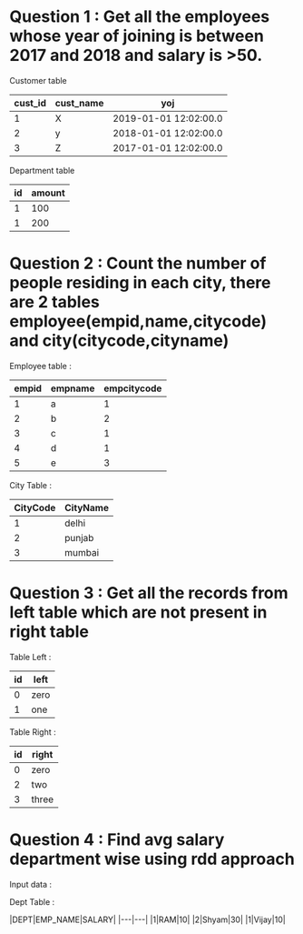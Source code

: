 # Question 1 : Get all the employees  whose year of joining is between 2017 and 2018 and salary is >50.

Customer table 

|cust_id|cust_name|yoj|
|---|---|---|
|1|X|2019-01-01 12:02:00.0|
|2|y|2018-01-01 12:02:00.0|
|3|Z|2017-01-01 12:02:00.0|

Department table 

|id |amount|
|---|---|
| 1 |100|
| 1 |200|

# Question 2 : Count the number of people residing in each city, there are 2 tables employee(empid,name,citycode) and city(citycode,cityname)

Employee table :

|empid|empname|empcitycode|
|---|---|---| 
1|a|1|
2|b|2|
3|c|1|
4|d|1|
5|e|3|

City Table :

|CityCode|CityName|
|---|---|
|1|delhi|
|2|punjab|
|3|mumbai|

# Question 3 : Get all the records from left table which are not present in right table

Table Left : 

|id|left|
|---|---|
|0|zero|
|1|one|

Table Right :
 
|id|right|
|---|---|
|0|zero|
|2|two|
|3|three|


# Question 4 : Find avg salary department wise using rdd approach

Input data : 

Dept Table :

|DEPT|EMP_NAME|SALARY|
|---|---|
|1|RAM|10|
|2|Shyam|30|
|1|Vijay|10|
